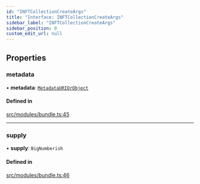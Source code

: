 ```yaml
---
id: "INFTCollectionCreateArgs"
title: "Interface: INFTCollectionCreateArgs"
sidebar_label: "INFTCollectionCreateArgs"
sidebar_position: 0
custom_edit_url: null
---
```


## Properties

### metadata

• **metadata**: [`MetadataURIOrObject`](../modules#metadatauriorobject)

#### Defined in

[src/modules/bundle.ts:45](https://github.com/PrasoonPratham/nftlabs-sdk-ts/blob/68c3596/src/modules/bundle.ts#L45)

---

### supply

• **supply**: `BigNumberish`

#### Defined in

[src/modules/bundle.ts:46](https://github.com/PrasoonPratham/nftlabs-sdk-ts/blob/68c3596/src/modules/bundle.ts#L46)
